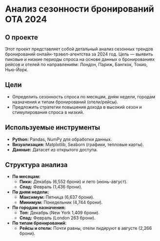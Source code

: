# Анализ сезонности бронирований OTA 2024

## О проекте
Этот проект представляет собой детальный анализ сезонных трендов бронирований онлайн-трэвел-агентства  за 2024 год. Цель — выявить пиковые и низкие периоды спроса на основе данных о  бронированиях рейсов и отелей по направлениям: Лондон, Париж, Бангкок, Токио, Нью-Йорк.

## Цели
- Определить сезонность спроса по месяцам, дням недели, городам назначения и типам бронирований (отели/рейсы).
- Предложить стратегии повышения дохода в высокий сезон и стимулирования спроса в низкий.

## Используемые инструменты
- **Python:** Pandas, NumPy для обработки данных.
- **Визуализация:** Matplotlib, Seaborn (графики, тепловые карты).
- **Данные:** Датасет из открытого доступа.

## Структура анализа
- **По месяцам:**  
  - **Пики:** Декабрь (6,552 брони) и лето (июнь-август).  
  - **Спад:** Февраль (1,436 брони).  
- **По дням недели:**  
  - **Максимум:** Пятница (6,637 брони).  
  - **Минимум:** Понедельник (4,744 брони).  
- **По городам назначения:**  
  - **Топ:** Декабрь (New York 1,409 брони).  
  - **Спад:** Февраль (London 263 брони).  
- **По типам бронирований:**  
  - **Рейсы и отели:** Почти равны, отели лидируют в августе (2,266 брони).